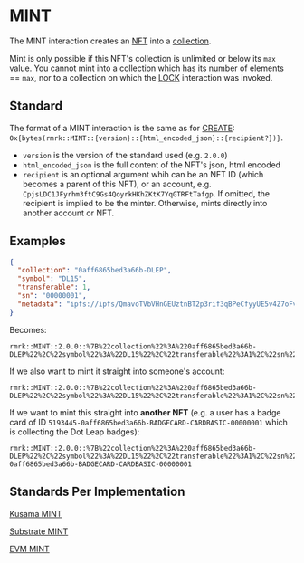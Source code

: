 # MINT

The MINT interaction creates an [NFT](../entities/nft.md) into a
[collection](../entities/collection.md).

Mint is only possible if this NFT's collection is unlimited or below its `max` value. You cannot
mint into a collection which has its number of elements == `max`, nor to a collection on which the
[LOCK](../interactions/lock.md) interaction was invoked.

## Standard

The format of a MINT interaction is the same as for [CREATE](create.md):
`0x{bytes(rmrk::MINT::{version}::{html_encoded_json}::{recipient?})}`.

- `version` is the version of the standard used (e.g. `2.0.0`)
- `html_encoded_json` is the full content of the NFT's json, html encoded
- `recipient` is an optional argument whih can be an NFT ID (which becomes a parent of this NFT), or
  an account, e.g. `CpjsLDC1JFyrhm3ftC9Gs4QoyrkHKhZKtK7YqGTRFtTafgp`. If omitted, the recipient is
  implied to be the minter. Otherwise, mints directly into another account or NFT.

## Examples

```json
{
  "collection": "0aff6865bed3a66b-DLEP",
  "symbol": "DL15",
  "transferable": 1,
  "sn": "00000001",
  "metadata": "ipfs://ipfs/QmavoTVbVHnGEUztnBT2p3rif3qBPeCfyyUE5v4Z7oFvs4"
}
```

Becomes:

```
rmrk::MINT::2.0.0::%7B%22collection%22%3A%220aff6865bed3a66b-DLEP%22%2C%22symbol%22%3A%22DL15%22%2C%22transferable%22%3A1%2C%22sn%22%3A%2200000001%22%2C%22metadata%22%3A%22ipfs%3A%2F%2Fipfs%2FQmavoTVbVHnGEUztnBT2p3rif3qBPeCfyyUE5v4Z7oFvs4%22%7D
```

If we also want to mint it straight into someone's account:

```
rmrk::MINT::2.0.0::%7B%22collection%22%3A%220aff6865bed3a66b-DLEP%22%2C%22symbol%22%3A%22DL15%22%2C%22transferable%22%3A1%2C%22sn%22%3A%2200000001%22%2C%22metadata%22%3A%22ipfs%3A%2F%2Fipfs%2FQmavoTVbVHnGEUztnBT2p3rif3qBPeCfyyUE5v4Z7oFvs4%22%7D::CpjsLDC1JFyrhm3ftC9Gs4QoyrkHKhZKtK7YqGTRFtTafgp
```

If we want to mint this straight into **another NFT** (e.g. a user has a badge card of ID
`5193445-0aff6865bed3a66b-BADGECARD-CARDBASIC-00000001` which is collecting the Dot Leap badges):

```
rmrk::MINT::2.0.0::%7B%22collection%22%3A%220aff6865bed3a66b-DLEP%22%2C%22symbol%22%3A%22DL15%22%2C%22transferable%22%3A1%2C%22sn%22%3A%2200000001%22%2C%22metadata%22%3A%22ipfs%3A%2F%2Fipfs%2FQmavoTVbVHnGEUztnBT2p3rif3qBPeCfyyUE5v4Z7oFvs4%22%7D::5193445-0aff6865bed3a66b-BADGECARD-CARDBASIC-00000001
```
## Standards Per Implementation

[Kusama MINT](../../kusama/interactions/mint.md)

[Substrate MINT](../../substrate/interactions/mint.md)

[EVM MINT](../../evm/interactions/mint.md)